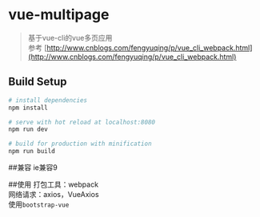 # vue-multipage

> 基于vue-cli的vue多页应用<br>
> 参考 [http://www.cnblogs.com/fengyuqing/p/vue_cli_webpack.html](http://www.cnblogs.com/fengyuqing/p/vue_cli_webpack.html)

## Build Setup

``` bash
# install dependencies
npm install

# serve with hot reload at localhost:8080
npm run dev

# build for production with minification
npm run build
```
##兼容
ie兼容9

##使用
打包工具：webpack <br>
网络请求：axios，VueAxios <br>
使用`bootstrap-vue`

